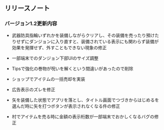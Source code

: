 ## リリースノート

### バージョン1.2更新内容

*   武器防具指輪いずれかを装備しながらクリアし、その装備を売ったり預けたりせずにダンジョンに入り直すと、装備されている表示にも関わらず装備が効果を発揮せず、外すこともできない現象の修正

*   一部端末でのダンジョン下部UIのサイズ調整

*   Tipsで強化の巻物が呪いを解くという間違いがあったので削除

*   ショップでアイテムの一括売却を実装

*   広告表示のズレを修正

*   矢を装備した状態でアプリを落とし、タイトル画面でつづきからはじめるを選んだ時に矢を打つボタンが表示されなくなる件の修正

*   村でアイテムを売る時に金額の表示桁数が一部端末でおかしくなるバグの修正